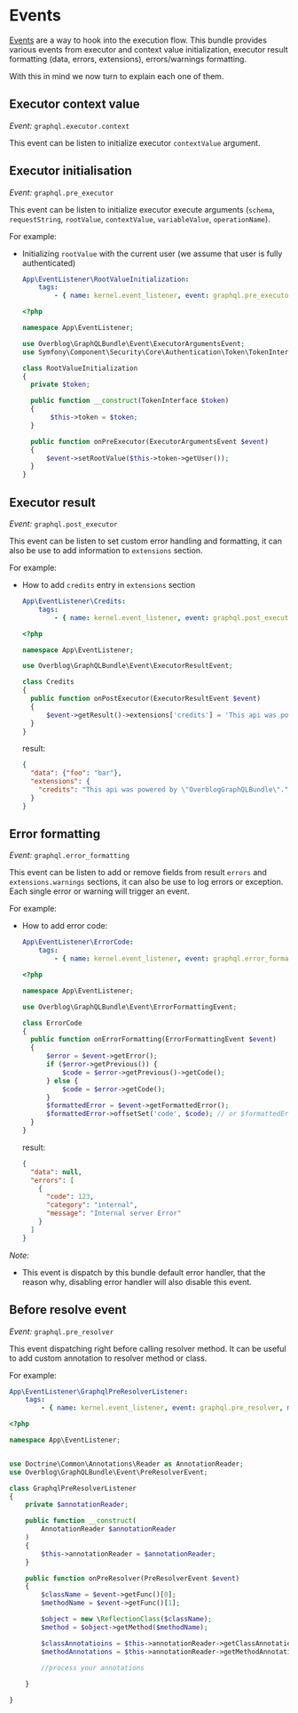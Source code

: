 Events
=========

[Events](http://symfony.com/doc/master/event_dispatcher.html) are a way to hook
into the execution flow. This bundle provides various events from executor
and context value initialization, executor result formatting (data, errors, extensions),
errors/warnings formatting.

With this in mind we now turn to explain each one of them.

Executor context value
----------------------

*Event:* `graphql.executor.context`

This event can be listen to initialize executor `contextValue` argument.


Executor initialisation
-----------------------

*Event:* `graphql.pre_executor`

This event can be listen to initialize executor execute arguments
(`schema`, `requestString`, `rootValue`, `contextValue`, `variableValue`, `operationName`).

For example:

* Initializing `rootValue` with the current user (we assume that user is fully authenticated)

    ```yaml
    App\EventListener\RootValueInitialization:
        tags:
            - { name: kernel.event_listener, event: graphql.pre_executor, method: onPreExecutor }
    ```

    ```php
  <?php

  namespace App\EventListener;

  use Overblog\GraphQLBundle\Event\ExecutorArgumentsEvent;
  use Symfony\Component\Security\Core\Authentication\Token\TokenInterface;

  class RootValueInitialization
  {
      private $token;

      public function __construct(TokenInterface $token)
      {
           $this->token = $token;
      }

      public function onPreExecutor(ExecutorArgumentsEvent $event)
      {
          $event->setRootValue($this->token->getUser());
      }
  }

Executor result
---------------

*Event:* `graphql.post_executor`

This event can be listen to set custom error handling and formatting, it can also be use to
add information to `extensions` section.

For example:

* How to add `credits` entry in `extensions` section

    ```yaml
    App\EventListener\Credits:
        tags:
            - { name: kernel.event_listener, event: graphql.post_executor, method: onPostExecutor }
    ```

    ```php
  <?php

  namespace App\EventListener;

  use Overblog\GraphQLBundle\Event\ExecutorResultEvent;

  class Credits
  {
      public function onPostExecutor(ExecutorResultEvent $event)
      {
          $event->getResult()->extensions['credits'] = 'This api was powered by "OverblogGraphQLBundle".';
      }
  }
  ```

  result:
  ```json
  {
    "data": {"foo": "bar"},
    "extensions": {
      "credits": "This api was powered by \"OverblogGraphQLBundle\"."
    }
  }
  ```

Error formatting
----------------

*Event:* `graphql.error_formatting`

This event can be listen to add or remove fields from result `errors` and `extensions.warnings`
sections, it can also be use to log errors or exception. Each single error or warning will trigger
an event.

For example:

* How to add error code:

    ```yaml
    App\EventListener\ErrorCode:
        tags:
            - { name: kernel.event_listener, event: graphql.error_formatting, method: onErrorFormatting }
    ```

    ```php
  <?php

  namespace App\EventListener;

  use Overblog\GraphQLBundle\Event\ErrorFormattingEvent;

  class ErrorCode
  {
      public function onErrorFormatting(ErrorFormattingEvent $event)
      {
          $error = $event->getError();
          if ($error->getPrevious()) {
              $code = $error->getPrevious()->getCode();
          } else {
              $code = $error->getCode();
          }
          $formattedError = $event->getFormattedError();
          $formattedError->offsetSet('code', $code); // or $formattedError['code'] = $code;
      }
  }
  ```

  result:
  ```json
  {
    "data": null,
    "errors": [
      {
        "code": 123,
        "category": "internal",
        "message": "Internal server Error"
      }
    ]
  }
  ```

*Note:*
- This event is dispatch by this bundle default error handler, that the reason why, disabling
error handler will also disable this event.

Before resolve event
----------------

*Event:* `graphql.pre_resolver`

This event dispatching right before calling resolver method. It can be useful to add custom annotation to resolver method or class.

For example:

```yaml
App\EventListener\GraphqlPreResolverListener:
    tags:
        - { name: kernel.event_listener, event: graphql.pre_resolver, method: onPreResolver }
```

```php
<?php

namespace App\EventListener;


use Doctrine\Common\Annotations\Reader as AnnotationReader;
use Overblog\GraphQLBundle\Event\PreResolverEvent;

class GraphqlPreResolverListener
{
    private $annotationReader;

    public function __construct(
        AnnotationReader $annotationReader
    )
    {
        $this->annotationReader = $annotationReader;
    }

    public function onPreResolver(PreResolverEvent $event)
    {
        $className = $event->getFunc()[0];
        $methodName = $event->getFunc()[1];

        $object = new \ReflectionClass($className);
        $method = $object->getMethod($methodName);

        $classAnnotatioins = $this->annotationReader->getClassAnnotations($object);
        $methodAnnotations = $this->annotationReader->getMethodAnnotations($method);

        //process your annotations
       
    }

}
```